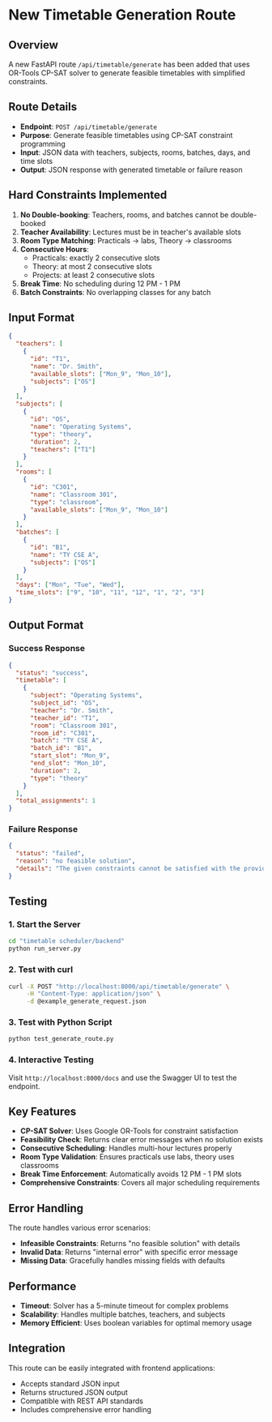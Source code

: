 # New Timetable Generation Route

## Overview

A new FastAPI route `/api/timetable/generate` has been added that uses OR-Tools CP-SAT solver to generate feasible timetables with simplified constraints.

## Route Details

- **Endpoint**: `POST /api/timetable/generate`
- **Purpose**: Generate feasible timetables using CP-SAT constraint programming
- **Input**: JSON data with teachers, subjects, rooms, batches, days, and time slots
- **Output**: JSON response with generated timetable or failure reason

## Hard Constraints Implemented

1. **No Double-booking**: Teachers, rooms, and batches cannot be double-booked
2. **Teacher Availability**: Lectures must be in teacher's available slots
3. **Room Type Matching**: Practicals → labs, Theory → classrooms
4. **Consecutive Hours**:
   - Practicals: exactly 2 consecutive slots
   - Theory: at most 2 consecutive slots
   - Projects: at least 2 consecutive slots
5. **Break Time**: No scheduling during 12 PM - 1 PM
6. **Batch Constraints**: No overlapping classes for any batch

## Input Format

```json
{
  "teachers": [
    {
      "id": "T1",
      "name": "Dr. Smith",
      "available_slots": ["Mon_9", "Mon_10"],
      "subjects": ["OS"]
    }
  ],
  "subjects": [
    {
      "id": "OS",
      "name": "Operating Systems",
      "type": "theory",
      "duration": 2,
      "teachers": ["T1"]
    }
  ],
  "rooms": [
    {
      "id": "C301",
      "name": "Classroom 301",
      "type": "classroom",
      "available_slots": ["Mon_9", "Mon_10"]
    }
  ],
  "batches": [
    {
      "id": "B1",
      "name": "TY CSE A",
      "subjects": ["OS"]
    }
  ],
  "days": ["Mon", "Tue", "Wed"],
  "time_slots": ["9", "10", "11", "12", "1", "2", "3"]
}
```

## Output Format

### Success Response
```json
{
  "status": "success",
  "timetable": [
    {
      "subject": "Operating Systems",
      "subject_id": "OS",
      "teacher": "Dr. Smith",
      "teacher_id": "T1",
      "room": "Classroom 301",
      "room_id": "C301",
      "batch": "TY CSE A",
      "batch_id": "B1",
      "start_slot": "Mon_9",
      "end_slot": "Mon_10",
      "duration": 2,
      "type": "theory"
    }
  ],
  "total_assignments": 1
}
```

### Failure Response
```json
{
  "status": "failed",
  "reason": "no feasible solution",
  "details": "The given constraints cannot be satisfied with the provided data"
}
```

## Testing

### 1. Start the Server
```bash
cd "timetable scheduler/backend"
python run_server.py
```

### 2. Test with curl
```bash
curl -X POST "http://localhost:8000/api/timetable/generate" \
     -H "Content-Type: application/json" \
     -d @example_generate_request.json
```

### 3. Test with Python Script
```bash
python test_generate_route.py
```

### 4. Interactive Testing
Visit `http://localhost:8000/docs` and use the Swagger UI to test the endpoint.

## Key Features

- **CP-SAT Solver**: Uses Google OR-Tools for constraint satisfaction
- **Feasibility Check**: Returns clear error messages when no solution exists
- **Consecutive Scheduling**: Handles multi-hour lectures properly
- **Room Type Validation**: Ensures practicals use labs, theory uses classrooms
- **Break Time Enforcement**: Automatically avoids 12 PM - 1 PM slots
- **Comprehensive Constraints**: Covers all major scheduling requirements

## Error Handling

The route handles various error scenarios:
- **Infeasible Constraints**: Returns "no feasible solution" with details
- **Invalid Data**: Returns "internal error" with specific error message
- **Missing Data**: Gracefully handles missing fields with defaults

## Performance

- **Timeout**: Solver has a 5-minute timeout for complex problems
- **Scalability**: Handles multiple batches, teachers, and subjects
- **Memory Efficient**: Uses boolean variables for optimal memory usage

## Integration

This route can be easily integrated with frontend applications:
- Accepts standard JSON input
- Returns structured JSON output
- Compatible with REST API standards
- Includes comprehensive error handling

